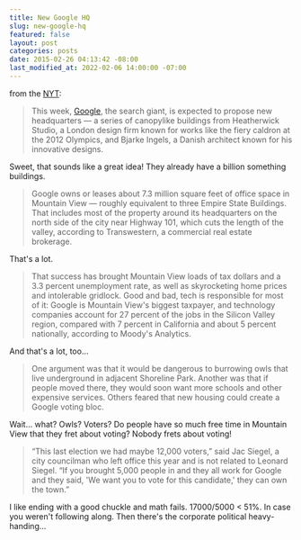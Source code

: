 ```yaml
---
title: New Google HQ
slug: new-google-hq
featured: false
layout: post
categories: posts
date: 2015-02-26 04:13:42 -08:00
last_modified_at: 2022-02-06 14:00:00 -07:00
---
```


from the [NYT](http://www.nytimes.com/2015/02/26/technology/google-plans-new-headquarters-and-a-city-fears-being-overrun.html?_r=0):

> This week, [Google](http://topics.nytimes.com/top/news/business/companies/google_inc/index.html?inline=nyt-org), the search giant, is expected to propose new headquarters — a series of canopylike buildings from Heatherwick Studio, a London design firm known for works like the fiery caldron at the 2012 Olympics, and Bjarke Ingels, a Danish architect known for his innovative designs.

Sweet, that sounds like a great idea! They already have a billion something buildings.

> Google owns or leases about 7.3 million square feet of office space in Mountain View — roughly equivalent to three Empire State Buildings. That includes most of the property around its headquarters on the north side of the city near Highway 101, which cuts the length of the valley, according to Transwestern, a commercial real estate brokerage.

That's a lot.

> That success has brought Mountain View loads of tax dollars and a 3.3 percent unemployment rate, as well as skyrocketing home prices and intolerable gridlock. Good and bad, tech is responsible for most of it: Google is Mountain View's biggest taxpayer, and technology companies account for 27 percent of the jobs in the Silicon Valley region, compared with 7 percent in California and about 5 percent nationally, according to Moody's Analytics.

And that's a lot, too…

> One argument was that it would be dangerous to burrowing owls that live underground in adjacent Shoreline Park. Another was that if people moved there, they would soon want more schools and other expensive services. Others feared that new housing could create a Google voting bloc.

Wait… what? Owls? Voters? Do people have so much free time in Mountain View that they fret about voting? Nobody frets about voting!

> “This last election we had maybe 12,000 voters,” said Jac Siegel, a city councilman who left office this year and is not related to Leonard Siegel. “If you brought 5,000 people in and they all work for Google and they said, 'We want you to vote for this candidate,' they can own the town.”

I like ending with a good chuckle and math fails. 17000/5000 < 51%. In case you weren't following along. Then there's the corporate political heavy-handing…

